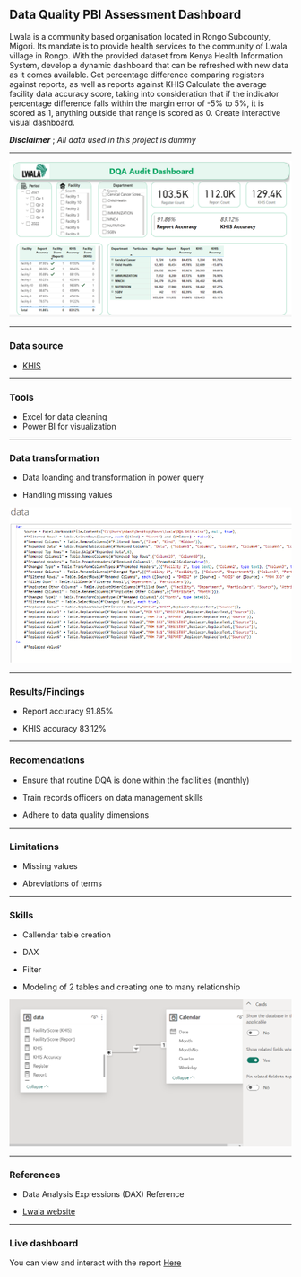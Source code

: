 ## Data Quality PBI Assessment Dashboard

Lwala is a community based organisation located in Rongo Subcounty, Migori. Its mandate is to provide health services to the community of Lwala village in Rongo. With the provided dataset from Kenya Health Information System, develop a dynamic dashboard that can be refreshed with new data as it comes available.
Get percentage difference comparing registers against reports, as well as reports against KHIS
Calculate the average facility data accuracy score, taking into consideration that if the indicator percentage difference falls within the margin error of -5% to 5%, it is scored as 1, anything outside that range is scored as 0. 
Create interactive visual dashboard. 

**_Disclaimer_** ; _All data used in this project is dummy_ 

---

![](dashboard.png)

---

### Data source

- [KHIS](https://hiskenya.org/dhis-web-commons/security/login.action#/)

---

### Tools

- Excel for data cleaning 
- Power BI for visualization

---

### Data transformation

- Data loanding and transformation in power query

- Handling missing values

![](script.png)

---

### Results/Findings

- Report accuracy 91.85%

- KHIS accuracy 83.12%

---

### Recomendations

- Ensure that routine DQA is done within the facilities (monthly)

- Train records officers on data management skills

- Adhere to data quality dimensions

---

### Limitations

- Missing values

- Abreviations of terms

---

### Skills

- Callendar table creation
 
- DAX 

- Filter  

- Modeling of 2 tables and creating one to many relationship

![](model.png)

---

### References

- Data Analysis Expressions (DAX) Reference

- [Lwala website](https://lwala.org/)

---

### Live dashboard

You can view and interact with the report [Here](https://app.powerbi.com/links/V2-Ywe1eKa?ctid=e8f03421-acdb-4190-87c4-2e45dacd2d1a&pbi_source=linkShare)

